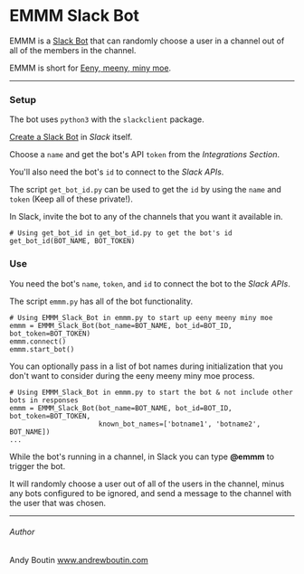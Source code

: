 # EMMM Slack Bot

EMMM is a [Slack Bot](https://api.slack.com/bot-users) that can randomly choose a user in a channel out of all of the members in the channel.

EMMM is short for [Eeny, meeny, miny moe](https://en.wikipedia.org/wiki/Eeny,_meeny,_miny,_moe).

---

### Setup

The bot uses `python3` with the `slackclient` package.

[Create a Slack Bot](https://api.slack.com/custom-integrations) in *Slack* itself.

Choose a `name` and get the bot's API `token` from the *Integrations Section*.

You'll also need the bot's `id` to connect to the *Slack APIs*.

The script `get_bot_id.py` can be used to get the `id` by using the `name` and `token` (Keep all of these private!).

In Slack, invite the bot to any of the channels that you want it available in.

```
# Using get_bot_id in get_bot_id.py to get the bot's id
get_bot_id(BOT_NAME, BOT_TOKEN)
```

### Use

You need the bot's `name`, `token`, and `id` to connect the bot to the *Slack APIs*.

The script `emmm.py` has all of the bot functionality.

```
# Using EMMM_Slack_Bot in emmm.py to start up eeny meeny miny moe
emmm = EMMM_Slack_Bot(bot_name=BOT_NAME, bot_id=BOT_ID, bot_token=BOT_TOKEN)
emmm.connect()
emmm.start_bot()
```

You can optionally pass in a list of bot names during initialization that you don't want to consider during the eeny meeny miny moe process.

```
# Using EMMM_Slack_Bot in emmm.py to start the bot & not include other bots in responses
emmm = EMMM_Slack_Bot(bot_name=BOT_NAME, bot_id=BOT_ID, bot_token=BOT_TOKEN,
                      known_bot_names=['botname1', 'botname2', BOT_NAME])
...
```

While the bot's running in a channel, in Slack you can type **@emmm** to trigger the bot.

It will randomly choose a user out of all of the users in the channel, minus any bots configured to be ignored, and send a message to the channel with the user that was chosen.

---

###### Author

Andy Boutin
www.andrewboutin.com
